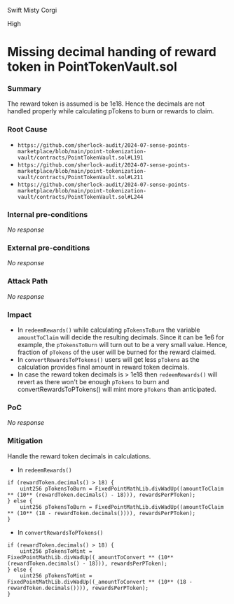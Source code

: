 Swift Misty Corgi

High

# Missing decimal handing of reward token in PointTokenVault.sol

### Summary

The reward token is assumed is be 1e18. Hence the decimals are not handled properly while calculating pTokens to burn or rewards to claim.

### Root Cause

- `https://github.com/sherlock-audit/2024-07-sense-points-marketplace/blob/main/point-tokenization-vault/contracts/PointTokenVault.sol#L191`
- `https://github.com/sherlock-audit/2024-07-sense-points-marketplace/blob/main/point-tokenization-vault/contracts/PointTokenVault.sol#L211`
- `https://github.com/sherlock-audit/2024-07-sense-points-marketplace/blob/main/point-tokenization-vault/contracts/PointTokenVault.sol#L244`

### Internal pre-conditions

_No response_

### External pre-conditions

_No response_

### Attack Path

_No response_

### Impact

- In `redeemRewards()` while calculating `pTokensToBurn` the variable `amountToClaim` will decide the resulting decimals. Since it can be 1e6 for example, the `pTokensToBurn` will turn out to be a very small value. Hence, fraction of `pTokens` of the user will be burned for the reward claimed.
- In `convertRewardsToPTokens()` users will get less `pTokens` as the calculation provides final amount in reward token decimals. 
- In case the reward token decimals is > 1e18 then `redeemRewards()` will revert as there won't be enough `pTokens` to burn and convertRewardsToPTokens() will mint more `pTokens` than anticipated.

### PoC

_No response_

### Mitigation

Handle the reward token decimals in calculations.
- In `redeemRewards()`
```solidity
if (rewardToken.decimals() > 18) {
    uint256 pTokensToBurn = FixedPointMathLib.divWadUp((amountToClaim ** (10** (rewardToken.decimals() - 18))), rewardsPerPToken);    
} else {
    uint256 pTokensToBurn = FixedPointMathLib.divWadUp((amountToClaim ** (10** (18 - rewardToken.decimals()))), rewardsPerPToken);       
}
```
- In `convertRewardsToPTokens()`
```solidity
if (rewardToken.decimals() > 18) {
    uint256 pTokensToMint = FixedPointMathLib.divWadUp((_amountToConvert ** (10** (rewardToken.decimals() - 18))), rewardsPerPToken);    
} else {
    uint256 pTokensToMint = FixedPointMathLib.divWadUp((_amountToConvert ** (10** (18 - rewardToken.decimals()))), rewardsPerPToken);       
}
```